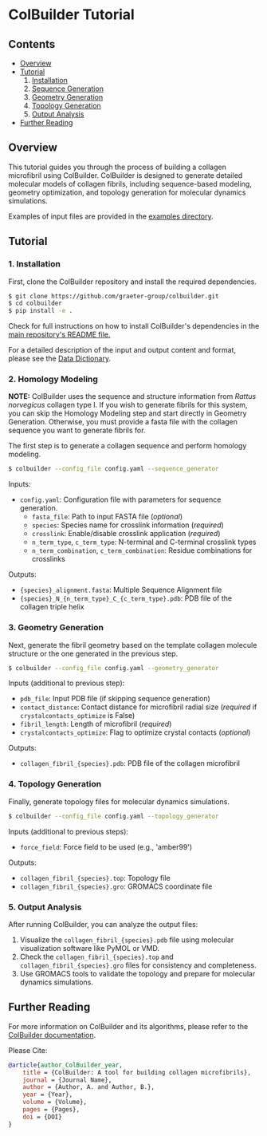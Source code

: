 # ColBuilder Tutorial

## Contents
- [Overview](#overview)
- [Tutorial](#tutorial)
  1. [Installation](#1-installation)
  2. [Sequence Generation](#2-sequence-generation)
  3. [Geometry Generation](#3-geometry-generation)
  4. [Topology Generation](#4-topology-generation)
  5. [Output Analysis](#5-output-analysis)
- [Further Reading](#further-reading)

## Overview

This tutorial guides you through the process of building a collagen microfibril using ColBuilder. ColBuilder is designed to generate detailed molecular models of collagen fibrils, including sequence-based modeling, geometry optimization, and topology generation for molecular dynamics simulations.

Examples of input files are provided in the [examples directory](https://github.com/graeter-group/colbuilder/tree/main/examples).

## Tutorial

### 1. Installation

First, clone the ColBuilder repository and install the required dependencies.

```bash
$ git clone https://github.com/graeter-group/colbuilder.git
$ cd colbuilder
$ pip install -e .
```
Check for full instructions on how to install ColBuilder's dependencies in the [main repository's README file.](https://github.com/graeter-group/colbuilder/blob/main/README.md)

For a detailed description of the input and output content and format, please see the [Data Dictionary](https://github.com/graeter-group/colbuilder/blob/main/docs/data_dictionary.md). 

### 2. Homology Modeling 

**NOTE:** ColBuilder uses the sequence and structure information from *Rattus norvegicus* collagen type I. If you wish to generate fibrils for this system, you can skip the Homology Modeling step and start directly in Geometry Generation. Otherwise, you must provide a fasta file with the collagen sequence you want to generate fibrils for.

The first step is to generate a collagen sequence and perform homology modeling.

```bash
$ colbuilder --config_file config.yaml --sequence_generator
```

Inputs:
- `config.yaml`: Configuration file with parameters for sequence generation.
  - `fasta_file`: Path to input FASTA file (*optional*)
  - `species`: Species name for crosslink information (*required*)
  - `crosslink`: Enable/disable crosslink application (*required*)
  - `n_term_type`, `c_term_type`: N-terminal and C-terminal crosslink types
  - `n_term_combination`, `c_term_combination`: Residue combinations for crosslinks

Outputs:
- `{species}_alignment.fasta`: Multiple Sequence Alignment file
- `{species}_N_{n_term_type}_C_{c_term_type}.pdb`: PDB file of the collagen triple helix

### 3. Geometry Generation

Next, generate the fibril geometry based on the template collagen molecule structure or the one generated in the previous step.

```bash
$ colbuilder --config_file config.yaml --geometry_generator
```

Inputs (additional to previous step):
- `pdb_file`: Input PDB file (if skipping sequence generation)
- `contact_distance`: Contact distance for microfibril radial size (*required* if `crystalcontacts_optimize` is False)
- `fibril_length`: Length of microfibril (*required*)
- `crystalcontacts_optimize`: Flag to optimize crystal contacts (*optional*)

Outputs:
- `collagen_fibril_{species}.pdb`: PDB file of the collagen microfibril

### 4. Topology Generation

Finally, generate topology files for molecular dynamics simulations.

```bash
$ colbuilder --config_file config.yaml --topology_generator
```

Inputs (additional to previous steps):
- `force_field`: Force field to be used (e.g., 'amber99')

Outputs:
- `collagen_fibril_{species}.top`: Topology file
- `collagen_fibril_{species}.gro`: GROMACS coordinate file

### 5. Output Analysis

After running ColBuilder, you can analyze the output files:

1. Visualize the `collagen_fibril_{species}.pdb` file using molecular visualization software like PyMOL or VMD.
2. Check the `collagen_fibril_{species}.top` and `collagen_fibril_{species}.gro` files for consistency and completeness.
3. Use GROMACS tools to validate the topology and prepare for molecular dynamics simulations.

## Further Reading

For more information on ColBuilder and its algorithms, please refer to the [ColBuilder documentation](https://github.com/graeter-group/colbuilder/tree/main/docs/core).

Please Cite:

```bibtex
@article{author_ColBuilder_year,
    title = {ColBuilder: A tool for building collagen microfibrils},
    journal = {Journal Name},
    author = {Author, A. and Author, B.},
    year = {Year},
    volume = {Volume},
    pages = {Pages},
    doi = {DOI}
}
```
